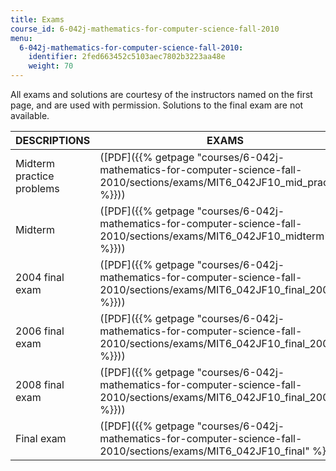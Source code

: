 ```yaml
---
title: Exams
course_id: 6-042j-mathematics-for-computer-science-fall-2010
menu:
  6-042j-mathematics-for-computer-science-fall-2010:
    identifier: 2fed663452c5103aec7802b3223aa48e
    weight: 70
---
```

All exams and solutions are courtesy of the instructors named on the first page, and are used with permission. Solutions to the final exam are not available.

| DESCRIPTIONS | EXAMS | SOLUTIONS |
| --- | --- | --- |
| Midterm practice problems | ([PDF]({{% getpage "courses/6-042j-mathematics-for-computer-science-fall-2010/sections/exams/MIT6_042JF10_mid_practice" %}})) | ([PDF]({{% getpage "courses/6-042j-mathematics-for-computer-science-fall-2010/sections/exams/MIT6_042JF10_mid_pctce_sol" %}})) |
| Midterm | ([PDF]({{% getpage "courses/6-042j-mathematics-for-computer-science-fall-2010/sections/exams/MIT6_042JF10_midterm" %}})) | ([PDF]({{% getpage "courses/6-042j-mathematics-for-computer-science-fall-2010/sections/exams/MIT6_042JF10_midterm_sol" %}})) |
| 2004 final exam | ([PDF]({{% getpage "courses/6-042j-mathematics-for-computer-science-fall-2010/sections/exams/MIT6_042JF10_final_2004" %}})) | ([PDF]({{% getpage "courses/6-042j-mathematics-for-computer-science-fall-2010/sections/exams/MIT6_042JF10_fnl_2004_sol" %}})) |
| 2006 final exam | ([PDF]({{% getpage "courses/6-042j-mathematics-for-computer-science-fall-2010/sections/exams/MIT6_042JF10_final_2006" %}})) | ([PDF]({{% getpage "courses/6-042j-mathematics-for-computer-science-fall-2010/sections/exams/MIT6_042JF10_fnl_2006_sol" %}})) |
| 2008 final exam | ([PDF]({{% getpage "courses/6-042j-mathematics-for-computer-science-fall-2010/sections/exams/MIT6_042JF10_final_2008" %}})) | ([PDF]({{% getpage "courses/6-042j-mathematics-for-computer-science-fall-2010/sections/exams/MIT6_042JF10_fnl_2008_sol" %}})) |
| Final exam | ([PDF]({{% getpage "courses/6-042j-mathematics-for-computer-science-fall-2010/sections/exams/MIT6_042JF10_final" %}})) |